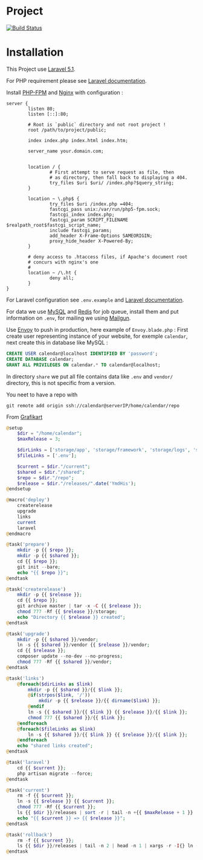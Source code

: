 # Project

[![Build Status](https://travis-ci.org/Oprax/calendar-site.svg?branch=master)](https://travis-ci.org/Oprax/calendar-site)

# Installation

This Project use [Laravel 5.1](https://laravel.com/docs/5.1/releases#laravel-5.1).

For PHP requirement please see [Laravel documentation](https://laravel.com/docs/5.1/#installation).

Install [PHP-FPM](http://php.net/manual/en/install.fpm.php) and [Nginx](http://nginx.org/) with configuration :
```
server {
        listen 80;
        listen [::]:80;

        # Root is `public` directory and not root project !
        root /path/to/project/public;

        index index.php index.html index.htm;

        server_name your.domain.com;


        location / {
                # First attempt to serve request as file, then
                # as directory, then fall back to displaying a 404.
                try_files $uri $uri/ /index.php?$query_string;
        }

        location ~ \.php$ {
                try_files $uri /index.php =404;
                fastcgi_pass unix:/var/run/php5-fpm.sock;
                fastcgi_index index.php;
                fastcgi_param SCRIPT_FILENAME $realpath_root$fastcgi_script_name;
                include fastcgi_params;
                add_header X-Frame-Options SAMEORIGIN;
                proxy_hide_header X-Powered-By;
        }

        # deny access to .htaccess files, if Apache's document root
        # concurs with nginx's one
        #
        location ~ /\.ht {
                deny all;
        }
}

```

For Laravel configuration see `.env.example` and [Laravel documentation](https://laravel.com/docs/5.1/#configuration).

For data we use [MySQL](https://www.mysql.com/) and [Redis](http://redis.io/) for job queue, install them and put information on `.env`, for mailing we using [Mailgun](http://mailgun.com/).

Use [Envoy](https://laravel.com/docs/5.1/envoy) to push in production, here example of `Envoy.blade.php` :
First create user representing instance of your website, for exemple `calendar`, next create this in database like MySQL :
```sql
CREATE USER calendar@localhost IDENTIFIED BY 'password';
CREATE DATABASE calendar;
GRANT ALL PRIVILEGES ON calendar.* TO calendar@localhost;
```

In directory `share` we put all file contains data like `.env` and `vendor/` directory, this is not specific from a version.

You neet to have a repo with 
```
git remote add origin ssh://calendar@serverIP/home/calendar/repo
```

From [Grafikart](http://www.grafikart.fr/tutoriels/php/envoy-deploy-624)
```php
@setup
    $dir = "/home/calendar";
    $maxRelease = 3;

    $dirLinks = ['storage/app', 'storage/framework', 'storage/logs', 'storage/debugbar'];
    $fileLinks = ['.env'];

    $current = $dir."/current";
    $shared = $dir."/shared";
    $repo = $dir."/repo";
    $release = $dir."/releases/".date('YmdHis');
@endsetup

@macro('deploy')
    createrelease
    upgrade
    links
    current
    laravel
@endmacro

@task('prepare')
    mkdir -p {{ $repo }};
    mkdir -p {{ $shared }};
    cd {{ $repo }};
    git init --bare;
    echo "{{ $repo }}";
@endtask

@task('createrelease')
    mkdir -p {{ $release }};
    cd {{ $repo }};
    git archive master | tar -x -C {{ $release }};
    chmod 777 -Rf {{ $release }}/storage;
    echo "Directory {{ $release }} created";
@endtask

@task('upgrade')
    mkdir -p {{ $shared }}/vendor;
    ln -s {{ $shared }}/vendor {{ $release }}/vendor;
    cd {{ $release }};
    composer update --no-dev --no-progress;
    chmod 777 -Rf {{ $shared }}/vendor;
@endtask

@task('links')
    @foreach($dirLinks as $link)
        mkdir -p {{ $shared }}/{{ $link }};
        @if(strpos($link, '/'))
            mkdir -p {{ $release }}/{{ dirname($link) }};
        @endif
        ln -s {{ $shared }}/{{ $link }} {{ $release }}/{{ $link }};
        chmod 777 {{ $shared }}/{{ $link }};
    @endforeach
    @foreach($fileLinks as $link)
        ln -s {{ $shared }}/{{ $link }} {{ $release }}/{{ $link }};
    @endforeach
    echo "shared links created";
@endtask

@task('laravel')
    cd {{ $current }};
    php artisan migrate --force;
@endtask

@task('current')
    rm -f {{ $current }};
    ln -s {{ $release }} {{ $current }};
    chmod 777 -Rf {{ $current }};
    ls {{ $dir }}/releases | sort -r | tail -n +{{ $maxRelease + 1 }} | xargs -r -I{} rm -rf {{ $dir }}/releases/{};
    echo "{{ $current }} => {{ $release }}";
@endtask

@task('rollback')
    rm -f {{ $current }};
    ls {{ $dir }}/releases | tail -n 2 | head -n 1 | xargs -r -I{} ln -s {{ $dir }}/releases/{} {{ $current }};
@endtask
```
